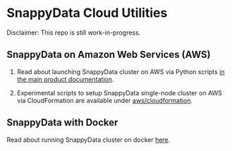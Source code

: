
# SnappyData Cloud Utilities

Disclaimer: This repo is still work-in-progress.

## SnappyData on Amazon Web Services (AWS)

1. Read about launching SnappyData cluster on AWS via Python scripts [in the main product documentation](http://snappydatainc.github.io/snappydata/install/setting_up_cluster_on_amazon_web_services/#using-snappydata-ec2-scripts).

2. Experimental scripts to setup SnappyData single-node cluster on AWS via CloudFormation are available under [aws/cloudformation](aws/cloudformation).

## SnappyData with Docker

Read about running SnappyData cluster on docker [here](docker). 
